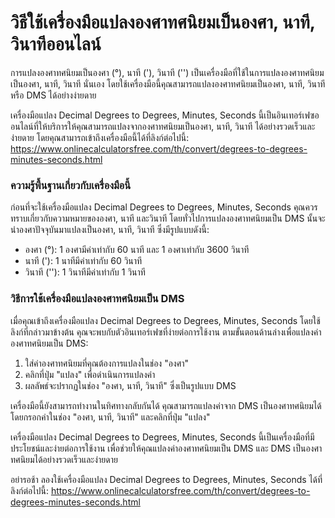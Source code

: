 วิธีใช้เครื่องมือแปลงองศาทศนิยมเป็นองศา, นาที, วินาทีออนไลน์
============================================================

การแปลงองศาทศนิยมเป็นองศา (°), นาที ('), วินาที ('') เป็นเครื่องมือที่ใช้ในการแปลงองศาทศนิยมเป็นองศา, นาที, วินาที นั่นเอง โดยใช้เครื่องมือนี้คุณสามารถแปลงองศาทศนิยมเป็นองศา, นาที, วินาที หรือ DMS ได้อย่างง่ายดาย

เครื่องมือแปลง Decimal Degrees to Degrees, Minutes, Seconds นี้เป็นอินเทอร์เฟซออนไลน์ที่ให้บริการให้คุณสามารถแปลงจากองศาทศนิยมเป็นองศา, นาที, วินาที ได้อย่างรวดเร็วและง่ายดาย โดยคุณสามารถเข้าถึงเครื่องมือนี้ได้ที่ลิงก์ต่อไปนี้: <https://www.onlinecalculatorsfree.com/th/convert/degrees-to-degrees-minutes-seconds.html>

### ความรู้พื้นฐานเกี่ยวกับเครื่องมือนี้

ก่อนที่จะใช้เครื่องมือแปลง Decimal Degrees to Degrees, Minutes, Seconds คุณควรทราบเกี่ยวกับความหมายขององศา, นาที และวินาที โดยทั่วไปการแปลงองศาทศนิยมเป็น DMS นั้นจะนำองศาปัจจุบันมาแปลงเป็นองศา, นาที, วินาที ซึ่งมีรูปแบบดังนี้:

- องศา (°): 1 องศามีค่าเท่ากับ 60 นาที และ 1 องศาเท่ากับ 3600 วินาที
- นาที ('): 1 นาทีมีค่าเท่ากับ 60 วินาที
- วินาที (''): 1 วินาทีมีค่าเท่ากับ 1 วินาที

### วิธีการใช้เครื่องมือแปลงองศาทศนิยมเป็น DMS

เมื่อคุณเข้าถึงเครื่องมือแปลง Decimal Degrees to Degrees, Minutes, Seconds โดยใช้ลิงก์ที่กล่าวมาข้างต้น คุณจะพบกับตัวอินเทอร์เฟซที่ง่ายต่อการใช้งาน ตามขั้นตอนด้านล่างเพื่อแปลงค่าองศาทศนิยมเป็น DMS:

1. ใส่ค่าองศาทศนิยมที่คุณต้องการแปลงในช่อง "องศา"
2. คลิกที่ปุ่ม "แปลง" เพื่อดำเนินการแปลงค่า
3. ผลลัพธ์จะปรากฏในช่อง "องศา, นาที, วินาที" ซึ่งเป็นรูปแบบ DMS

เครื่องมือนี้ยังสามารถทำงานในทิศทางกลับกันได้ คุณสามารถแปลงค่าจาก DMS เป็นองศาทศนิยมได้โดยกรอกค่าในช่อง "องศา, นาที, วินาที" และคลิกที่ปุ่ม "แปลง"

เครื่องมือแปลง Decimal Degrees to Degrees, Minutes, Seconds นี้เป็นเครื่องมือที่มีประโยชน์และง่ายต่อการใช้งาน เพื่อช่วยให้คุณแปลงค่าองศาทศนิยมเป็น DMS และ DMS เป็นองศาทศนิยมได้อย่างรวดเร็วและง่ายดาย

อย่ารอช้า ลองใช้เครื่องมือแปลง Decimal Degrees to Degrees, Minutes, Seconds ได้ที่ลิงก์ต่อไปนี้: <https://www.onlinecalculatorsfree.com/th/convert/degrees-to-degrees-minutes-seconds.html>